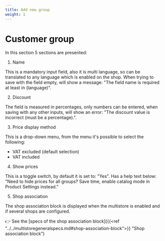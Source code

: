```yaml
---
title: Add new group
weight: 1
---
```


# Customer group

In this section 5 sections are presented:

1) Name

This is a mandatory input field, also it is multi language, so can be translated to any language which is enabled on the shop. When trying to save with the field empty, will show a message: "The field name is required at least in (language)".

2) Discount

The field is measured in percentages, only numbers can be entered, when saving with any other inputs, will show an error: "The discount value is incorrect (must be a percentage).".

3) Price display method

This is a drop-down menu, from the menu it's possible to select the following:

 - VAT excluded (default selection)
 - VAT included

4) Show prices

This is a toggle switch, by default it is set to: "Yes". Has a help text below: "Need to hide prices for all groups? Save time, enable catalog mode in Product Settings instead."

5) Shop association

The shop association block is displayed when the multistore is enabled and if several shops are configured.

👉 See the [specs of the shop association block]({{<ref "../../multistoregeneralspecs.md#shop-association-block">}} "Shop association block") 
